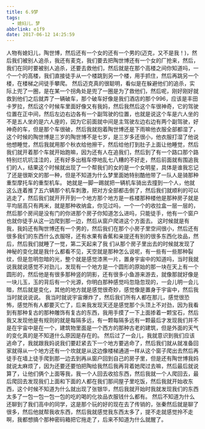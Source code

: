 ```yaml
---
title: 6.9梦
tags:
  - 媳妇儿，梦
abbrlink: e1f9
date: 2017-06-12 14:25:59
---
```

人物有媳妇儿，陶世博，然后还有一个女的还有一个男的(迈克，又不是我！)，然后我们被别人追杀，我还有麦克，我们要去把陶世博还有一个女的厂抢来，然后，我们在同时要被别人追杀，还要去救他们，然后就是在那个高楼之间你知道吗，一个一个的高楼，我们直接徒手从一个楼跳到另一个楼，用手抓住，然后再跳另一个楼，在楼梯之间徒手攀爬。
然后迈克真的很聪明，看似是在躲避他们的追杀，实际上兜了一圈，是在某一个拐角处是兜了一圈是为了救他们，然后呢，刚好刚好就救到他们之后就弄了一辆破车，那个破车好像是我们酒店的那个996，应该是丰田卡罗拉，然后这个时候车里面好像又有我妈，然后我然后这个车很神奇，它的驾驶位置在正中间，然后左边右边各有一个副驾驶的位置，也就是说这个车是六人坐的不是五人坐的是六人座的，因为它前面就中间是主驾驶左边右边有两个副驾驶，好神奇的车，但是那个车很破，然后我就抱着陶世博还是下雨嘛他衣服全部都湿了，这个时候的陶世博是三岁的陶世博不是七岁，是三岁多还很小，他衣服打湿了他说他想睡觉，然后我就用那个秋衣给他擦干，然后给他打到肚子上面让他睡觉，然后我们就开着那个车就开始跑嘛，因为还有人在追我们，然后到了有一个路口那个路特别烂坑坑洼洼的，还有好多出租车停地乱七八糟的不好走，然后前面就有围追我们的人，结果这个时候就出现了一个帮我们的女的是一个女明星，具体是谁我忘记了还是很斯文的那一种，但是不知道为什么梦里面她特别酷他带了一队人是骑那种重型摩托车的重型机车。
她就是一脚一踢就把一辆机车骑出去撞到一个人，他就这么连着推了五六辆那个机车刺激，把对方全部都击倒了，然后我们就顺利的可以逃走了，然后我们就开开开到一个地方那个地方是一栋楼那种楼他是那种房子就是平均层高只有两米，就是那种收纳盒，你见过吗，一个一个的收拉盒一层一层的，然后那个房间是没有门的你进那个房子你知道怎么进吗，只能徒手，他有一个窗户也就你徒手从这一边爬到那一边，然后从窗户爬进这个方面去。
这时候就是有我，我妈还有陶世博还有一个男的，然后我们在那个小房子里空间很小，然后还有很多我们的东西什么衣服呀，还有水果有香蕉和亲提还有别的很多东西化妆品，然后，然后我们就睡了一觉，第二天起来了我 们从那个房子里出去的时候就发现了神秘的变化就是我什么都看不见，天空就是那种怎么说呢，有一些有一些那种裂纹，但是忽明忽暗的光，整个就是感觉漆黑一片，置身宇宙中的知道吗，当时我就说我就说感觉不对劲儿，发现有一个地方是一个圆形的原始的那一块在天上有一个圆形的，然后他是有很多那种竖的阴影，还有很多小鱼游来游去，就像那就好像是一块儿玉，玉的背后有一个光源，你明白那种感觉吗忽隐忽现的，一会儿明一会儿暗，然后就是变化，其他的地方就是感觉很奇妙，感觉像是置身于宇宙中，然后我当时就说说说。
我当时就说宇宙爆炸了，然后我们所有人都在那儿，感觉很恐怖，感觉所有人都要灭亡了，后来我发现天还是感觉那个头顶上不对劲，因为我看到有那种复古的那种雕饰有复古的东西，我用手摸了一下上面掺着一颗宝石，然后我又发现他是有规则的就是每隔多远，有一颗每隔多远有一颗最后才发现我们并不是在宇宙中是在一个，建筑物里面是一个西方的那种古老的建筑，但是外面的天气的变化真的是不知道什么原因是存在的。
然后过了一会儿，我就意识到我们应该逃命了，我就跟我妈说我们要赶紧去下一个地方要逃命了，然后我们就从就准备回家就得从一个地方还有一个坎就是从这边像楼梯通道一样从这个窗子爬出去然后再徒手在墙上徒手爬到那一边去到再从窗户回到自己的房子里，但是还有陶世博我妈就说太麻烦了，因为还要还要怕把陶给我然后我再背着她爬过去嘛，然后最后就说算了，让他们俩个上面等我，我一个人回去收拾东西，然后我就一个人爬回去，最后爬回去发现我们上面和下面的人都在我们那间屋子里吃饭，然后我就开始收东西，这个时候不知道为什么就出现了张银华，然后我就开始时我就发现我们的东西太多了一包一包一包一包的吃的喝的化妆品衣服钱什么都有。
然后不知道为什么还聊到了我们高中的同学，这是那个玩的好的现在去了传销的，张秦然后就是聊了很多，然后他就帮我收东西，然后我就感觉我东西太多了，提不走就感觉拎不走啊，我都想搞个那种密码箱把它拖走了，后来不知道为什么就醒了。